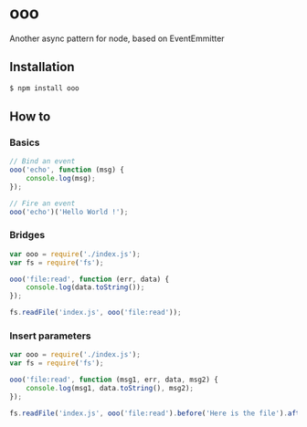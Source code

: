 # ooo

  Another async pattern for node, based on EventEmmitter

## Installation

```bash
$ npm install ooo
```

## How to

### Basics

```js
// Bind an event
ooo('echo', function (msg) {
    console.log(msg);    
});

// Fire an event
ooo('echo')('Hello World !');
```
### Bridges

```js
var ooo = require('./index.js');
var fs = require('fs');

ooo('file:read', function (err, data) {
    console.log(data.toString());
});

fs.readFile('index.js', ooo('file:read'));
```

### Insert parameters

```js
var ooo = require('./index.js');
var fs = require('fs');

ooo('file:read', function (msg1, err, data, msg2) {
    console.log(msg1, data.toString(), msg2);
});

fs.readFile('index.js', ooo('file:read').before('Here is the file').after('Good bye !'));
```
